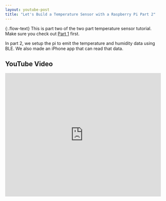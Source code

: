 ```yaml
---
layout: youtube-post
title: "Let's Build a Temperature Sensor with a Raspberry Pi Part 2"
---
```


{:.flow-text}
This is part two of the two part temperature sensor tutorial. Make sure you check out [Part 1](/youtube_projects/01_raspberry-pi-temperature-sensor-part-1.html) first. 

In part 2, we setup the pi to emit the temperature and humidity data using BLE. We also made an iPhone app that can read that data.


## YouTube Video

<iframe class="youtube-video" width="100%" height="400" src="https://www.youtube.com/embed/Ti8MXgTFI7s" frameborder="0" allow="autoplay; encrypted-media" allowfullscreen></iframe>

